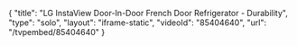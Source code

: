 {
    "title": "LG InstaView Door-In-Door French Door Refrigerator - Durability",
    "type": "solo",
    "layout": "iframe-static",
    "videoId": "85404640",
    "url": "\/tvpembed\/85404640"
}